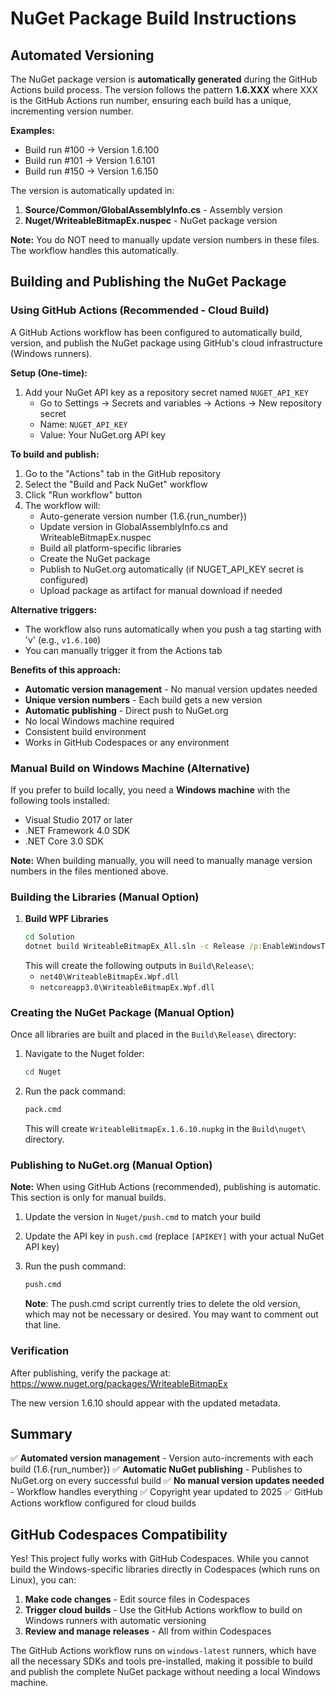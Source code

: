 # NuGet Package Build Instructions

## Automated Versioning

The NuGet package version is **automatically generated** during the GitHub Actions build process. The version follows the pattern **1.6.XXX** where XXX is the GitHub Actions run number, ensuring each build has a unique, incrementing version number.

**Examples:**
- Build run #100 → Version 1.6.100
- Build run #101 → Version 1.6.101
- Build run #150 → Version 1.6.150

The version is automatically updated in:
1. **Source/Common/GlobalAssemblyInfo.cs** - Assembly version
2. **Nuget/WriteableBitmapEx.nuspec** - NuGet package version

**Note:** You do NOT need to manually update version numbers in these files. The workflow handles this automatically.

## Building and Publishing the NuGet Package

### Using GitHub Actions (Recommended - Cloud Build)

A GitHub Actions workflow has been configured to automatically build, version, and publish the NuGet package using GitHub's cloud infrastructure (Windows runners).

**Setup (One-time):**
1. Add your NuGet API key as a repository secret named `NUGET_API_KEY`
   - Go to Settings → Secrets and variables → Actions → New repository secret
   - Name: `NUGET_API_KEY`
   - Value: Your NuGet.org API key

**To build and publish:**
1. Go to the "Actions" tab in the GitHub repository
2. Select the "Build and Pack NuGet" workflow
3. Click "Run workflow" button
4. The workflow will:
   - Auto-generate version number (1.6.{run_number})
   - Update version in GlobalAssemblyInfo.cs and WriteableBitmapEx.nuspec
   - Build all platform-specific libraries
   - Create the NuGet package
   - Publish to NuGet.org automatically (if NUGET_API_KEY secret is configured)
   - Upload package as artifact for manual download if needed

**Alternative triggers:**
- The workflow also runs automatically when you push a tag starting with 'v' (e.g., `v1.6.100`)
- You can manually trigger it from the Actions tab

**Benefits of this approach:**
- **Automatic version management** - No manual version updates needed
- **Unique version numbers** - Each build gets a new version
- **Automatic publishing** - Direct push to NuGet.org
- No local Windows machine required
- Consistent build environment
- Works in GitHub Codespaces or any environment

### Manual Build on Windows Machine (Alternative)

If you prefer to build locally, you need a **Windows machine** with the following tools installed:
- Visual Studio 2017 or later
- .NET Framework 4.0 SDK
- .NET Core 3.0 SDK

**Note:** When building manually, you will need to manually manage version numbers in the files mentioned above.

### Building the Libraries (Manual Option)

1. **Build WPF Libraries**
   ```cmd
   cd Solution
   dotnet build WriteableBitmapEx_All.sln -c Release /p:EnableWindowsTargeting=true
   ```
   This will create the following outputs in `Build\Release\`:
   - `net40\WriteableBitmapEx.Wpf.dll`
   - `netcoreapp3.0\WriteableBitmapEx.Wpf.dll`

### Creating the NuGet Package (Manual Option)

Once all libraries are built and placed in the `Build\Release\` directory:

1. Navigate to the Nuget folder:
   ```cmd
   cd Nuget
   ```

2. Run the pack command:
   ```cmd
   pack.cmd
   ```
   This will create `WriteableBitmapEx.1.6.10.nupkg` in the `Build\nuget\` directory.

### Publishing to NuGet.org (Manual Option)

**Note:** When using GitHub Actions (recommended), publishing is automatic. This section is only for manual builds.

1. Update the version in `Nuget/push.cmd` to match your build
2. Update the API key in `push.cmd` (replace `[APIKEY]` with your actual NuGet API key)
3. Run the push command:
   ```cmd
   push.cmd
   ```
   
   **Note**: The push.cmd script currently tries to delete the old version, which may not be necessary or desired. You may want to comment out that line.

### Verification

After publishing, verify the package at:
https://www.nuget.org/packages/WriteableBitmapEx

The new version 1.6.10 should appear with the updated metadata.

## Summary

✅ **Automated version management** - Version auto-increments with each build (1.6.{run_number})
✅ **Automatic NuGet publishing** - Publishes to NuGet.org on every successful build
✅ **No manual version updates needed** - Workflow handles everything
✅ Copyright year updated to 2025
✅ GitHub Actions workflow configured for cloud builds

## GitHub Codespaces Compatibility

Yes! This project fully works with GitHub Codespaces. While you cannot build the Windows-specific libraries directly in Codespaces (which runs on Linux), you can:

1. **Make code changes** - Edit source files in Codespaces
2. **Trigger cloud builds** - Use the GitHub Actions workflow to build on Windows runners with automatic versioning
3. **Review and manage releases** - All from within Codespaces

The GitHub Actions workflow runs on `windows-latest` runners, which have all the necessary SDKs and tools pre-installed, making it possible to build and publish the complete NuGet package without needing a local Windows machine.
